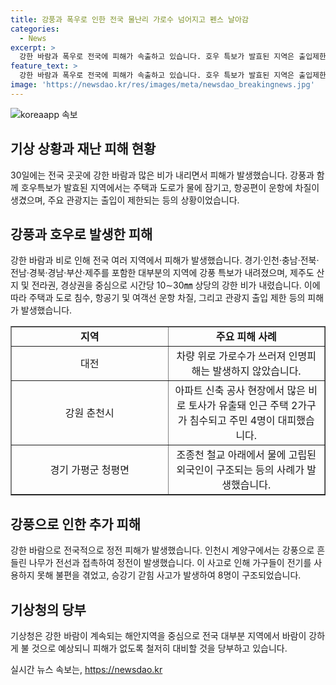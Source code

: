 ```yaml
---
title: 강풍과 폭우로 인한 전국 물난리 가로수 넘어지고 펜스 날아감
categories:
  - News
excerpt: >
  강한 바람과 폭우로 전국에 피해가 속출하고 있습니다. 호우 특보가 발효된 지역은 출입제한이 시행되었으며, 항공편과 여객선 운항에도 차질이 발생했습니다. 강풍으로 인한 정전 사고와 함께 주택과 도로가 물에 잠기는 등 다양한 피해가 발생했습니다. 특히, 비로 인한 사고로 인명피해가 발생했지만 다행히 큰 피해는 없는 상황입니다. 앞으로 강한 바람과 비가 계속될 것으로 예상되니, 안전에 각별히 유의해야 합니다. (150자)
feature_text: >
  강한 바람과 폭우로 전국에 피해가 속출하고 있습니다. 호우 특보가 발효된 지역은 출입제한이 시행되었으며, 항공편과 여객선 운항에도 차질이 발생했습니다. 강풍으로 인한 정전 사고와 함께 주택과 도로가 물에 잠기는 등 다양한 피해가 발생했습니다. 특히, 비로 인한 사고로 인명피해가 발생했지만 다행히 큰 피해는 없는 상황입니다. 앞으로 강한 바람과 비가 계속될 것으로 예상되니, 안전에 각별히 유의해야 합니다. (150자)
image: 'https://newsdao.kr/res/images/meta/newsdao_breakingnews.jpg'
---
```


<p><img src="https://newsdao.kr/res/images/meta/newsdao_breakingnews.jpg" alt="koreaapp 속보" /></p>

<h2 data-ke-size="size26">기상 상황과 재난 피해 현황</h2>

<p data-ke-size="size16">30일에는 전국 곳곳에 강한 바람과 많은 비가 내리면서 피해가 발생했습니다. 강풍과 함께 호우특보가 발효된 지역에서는 주택과 도로가 물에 잠기고, 항공편이 운항에 차질이 생겼으며, 주요 관광지는 출입이 제한되는 등의 상황이었습니다.</p>

<h2 data-ke-size="size26">강풍과 호우로 발생한 피해</h2>

<p data-ke-size="size16">강한 바람과 비로 인해 전국 여러 지역에서 피해가 발생했습니다. 경기·인천·충남·전북·전남·경북·경남·부산·제주를 포함한 대부분의 지역에 강풍 특보가 내려졌으며, 제주도 산지 및 전라권, 경상권을 중심으로 시간당 10∼30㎜ 상당의 강한 비가 내렸습니다. 이에 따라 주택과 도로 침수, 항공기 및 여객선 운항 차질, 그리고 관광지 출입 제한 등의 피해가 발생했습니다.</p>

<table style="width: 100%;" border="1">
<tbody>
<tr>
<td style="text-align: center; width: 50%; height: 17px;"><b>지역</b></td>
<td style="text-align: center; width: 50%; height: 17px;"><b>주요 피해 사례</b></td>
</tr>
<tr>
<td style="text-align: center; height: 17px;">대전</td>
<td style="text-align: center; height: 17px;">차량 위로 가로수가 쓰러져 인명피해는 발생하지 않았습니다.</td>
</tr>
<tr>
<td style="text-align: center; height: 17px;">강원 춘천시</td>
<td style="text-align: center; height: 17px;">아파트 신축 공사 현장에서 많은 비로 토사가 유출돼 인근 주택 2가구가 침수되고 주민 4명이 대피했습니다.</td>
</tr>
<tr>
<td style="text-align: center; height: 17px;">경기 가평군 청평면</td>
<td style="text-align: center; height: 17px;">조종천 철교 아래에서 물에 고립된 외국인이 구조되는 등의 사례가 발생했습니다.</td>
</tr>
</tbody>
</table>

<h2 data-ke-size="size26">강풍으로 인한 추가 피해</h2>

<p data-ke-size="size16">강한 바람으로 전국적으로 정전 피해가 발생했습니다. 인천시 계양구에서는 강풍으로 흔들린 나무가 전선과 접촉하여 정전이 발생했습니다. 이 사고로 인해 가구들이 전기를 사용하지 못해 불편을 겪었고, 승강기 갇힘 사고가 발생하여 8명이 구조되었습니다.</p>

<h2 data-ke-size="size26">기상청의 당부</h2>

<p data-ke-size="size16">기상청은 강한 바람이 계속되는 해안지역을 중심으로 전국 대부분 지역에서 바람이 강하게 불 것으로 예상되니 피해가 없도록 철저히 대비할 것을 당부하고 있습니다.</p>
실시간 뉴스 속보는, <a href="https://newsdao.kr" rel="dofollow">https://newsdao.kr</a>


